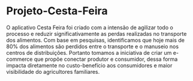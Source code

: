 # Projeto-Cesta-Feira
O aplicativo Cesta Feira foi criado com a intensão de agilizar todo o processo e reduzir significativamente as perdas realizadas no transporte dos alimentos. Com base em pesquisas, identificamos que hoje mais de 80% dos alimentos são perdidos entre o transporte e o manuseio nos centros de distribuições. Portanto tomamos a iniciativa de criar um e-commerce que propõe conectar produtor e consumidor, dessa forma impacta diretamente no custo-benefício aos consumidores e maior visibilidade do agricultores familiares.
